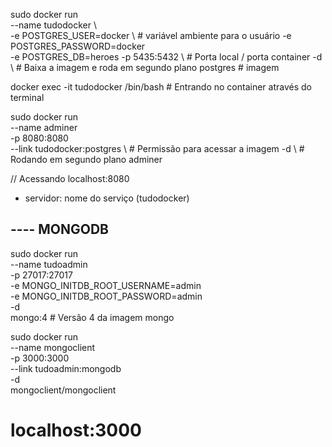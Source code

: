 sudo docker run \
  --name tudodocker \  
  -e POSTGRES_USER=docker \ # variável ambiente para o usuário 
  -e POSTGRES_PASSWORD=docker \
  -e POSTGRES_DB=heroes 
  -p 5435:5432 \ # Porta local / porta container
  -d \ # Baixa a imagem e roda em segundo plano
  postgres # imagem

  docker exec -it tudodocker /bin/bash # Entrando no container através do terminal 

sudo docker run \
--name adminer \
-p 8080:8080 \
--link tudodocker:postgres \ # Permissão para acessar a imagem
-d \ # Rodando em segundo plano
adminer

// Acessando localhost:8080
- servidor: nome do serviço (tudodocker)

## ---- MONGODB
sudo docker run \
--name tudoadmin \
-p 27017:27017 \
-e MONGO_INITDB_ROOT_USERNAME=admin \
-e MONGO_INITDB_ROOT_PASSWORD=admin \
-d \
mongo:4 # Versão 4 da imagem mongo

sudo docker run \
--name mongoclient \
-p 3000:3000 \
--link tudoadmin:mongodb \
-d \
mongoclient/mongoclient

# localhost:3000
